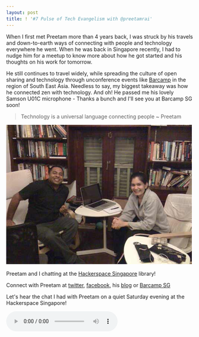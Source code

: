 ```yaml
---
layout: post
title: ! '#7 Pulse of Tech Evangelism with @preetamrai'
---
```

When I first met Preetam more than 4 years back, I was struck by his travels and down-to-earth ways of connecting with people and technology everywhere he went. When he was back in Singapore recently, I had to nudge him for a meetup to know more about how he got started and his thoughts on his work for tomorrow.

He still continues to travel widely, while spreading the culture of open sharing and technology through unconference events like [Barcamp](http://barcamp.org/w/page/402984/FrontPage) in the region of South East Asia. Needless to say, my biggest takeaway was how he connected zen with technology. And oh! He passed me his lovely Samson U01C microphone - Thanks a bunch and I'll see you at Barcamp SG soon!

> Technology is a universal language connecting people ~ Preetam

![With Preetam](/img/pulse-preetam.jpg)

Preetam and I chatting at the [Hackerspace Singapore](http://hackerspace.sg/) library!

Connect with Preetam at [twitter](http://twitter.com/preetamrai), [facebook](http://www.facebook.com/preetamrai), his [blog](http://smarterbysharing.com/) or [Barcamp SG](http://www.barcampsingapore.com/)

Let's hear the chat I had with Preetam on a quiet Saturday evening at the Hackerspace Singapore!


<audio controls="controls">
  <source src="/audio/Pulse-Ep7-290811.mp3" type="audio/mpeg">
</audio>
